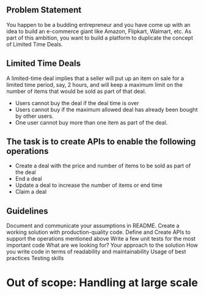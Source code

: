 ## Problem Statement
You happen to be a budding entrepreneur and you have come up with an idea to build an e-commerce giant like Amazon, Flipkart, Walmart, etc. As part of this ambition, you want to build a platform to duplicate the concept of Limited Time Deals.

## Limited Time Deals
A limited-time deal implies that a seller will put up an item on sale for a limited time period, say, 2 hours, and will keep a maximum limit on the number of items that would be sold as part of that deal. 
- Users cannot buy the deal if the deal time is over 
- Users cannot buy if the maximum allowed deal has already been bought by other users.
- One user cannot buy more than one item as part of the deal.

## The task is to create APIs to enable the following operations
- Create a deal with the price and number of items to be sold as part of the deal
- End a deal 
- Update a deal to increase the number of items or end time
- Claim a deal

## Guidelines
Document and communicate your assumptions in README. 
Create a working solution with production-quality code.
Define and Create APIs to support the operations mentioned above
Write a few unit tests for the most important code
What are we looking for?
Your approach to the solution
How you write code in terms of readability and maintainability
Usage of best practices
Testing skills

# Out of scope: Handling at large scale 

